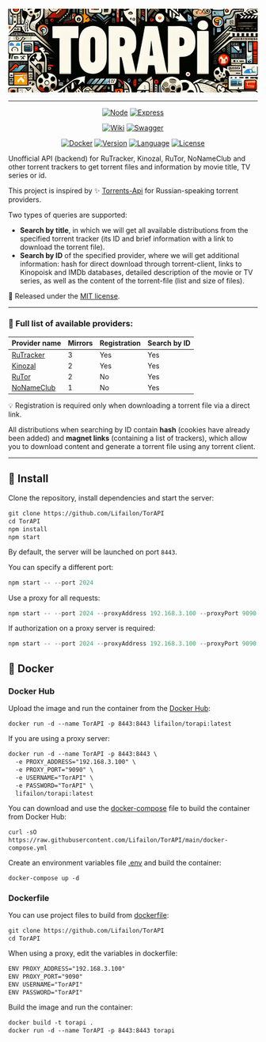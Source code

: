 <p align="center">
    <img src="logo.png" alt="Image alt">
</p>

---

<p align="center">
    <a href="https://github.com/nodejs/node"><img title="Node" src="https://img.shields.io/badge/node.js-6DA55F?style=for-the-badge&logo=node.js&logoColor=white"></a>
    <a href="https://github.com/expressjs/express"><img title="Express" src="https://img.shields.io/badge/express.js-%23404d59.svg?style=for-the-badge&logo=express&logoColor=%2361DAFB"></a>
</p>

<p align="center">
    <a href="https://github.com/Lifailon/TorAPI/wiki/%F0%9F%93%9A-API-Documentation"><img title="Wiki" src="https://img.shields.io/badge/API_Static_Docs-009CAB.svg?style=for-the-badge&logo=wikipedia&logoColor=white"></a>
    <a href="swagger.js"><img title="Swagger" src="https://img.shields.io/badge/-Swagger-%23Clojure?style=for-the-badge&logo=swagger&logoColor=white"></a>
</p>

<p align="center">
    <a href="https://hub.docker.com/r/lifailon/torapi"><img title="Docker"src="https://img.shields.io/docker/image-size/lifailon/torapi?&color=blue&label=Docker%20Image"></a>
    <a href="https://github.com/Lifailon/TorAPI"><img title="Version"src="https://img.shields.io/github/v/tag/lifailon/TorAPI?logo=GitHub&color=green&label=Version"></a>
    <a href="https://github.com/Lifailon/TorAPI"><img title="Language"src="https://img.shields.io/github/languages/top/lifailon/TorAPI?logo=javascript&color=gold"></a>
    <a href="https://github.com/Lifailon/TorAPI/blob/main/LICENSE"><img title="License"src="https://img.shields.io/github/license/lifailon/TorAPI?logo=Readme&color=white&label=License"></a>
</p>

Unofficial API (backend) for RuTracker, Kinozal, RuTor, NoNameClub and other torrent trackers to get torrent files and information by movie title, TV series or id.

This project is inspired by ✨ [Torrents-Api](https://github.com/Ryuk-me/Torrents-Api) for Russian-speaking torrent providers.

Two types of queries are supported:

- **Search by title**, in which we will get all available distributions from the specified torrent tracker (its ID and brief information with a link to download the torrent file).
- **Search by ID** of the specified provider, where we will get additional information: hash for direct download through torrent-client, links to Kinopoisk and IMDb databases, detailed description of the movie or TV series, as well as the content of the torrent-file (list and size of files). 

📄 Released under the [MIT license](https://github.com/Lifailon/TorAPI/blob/rsa/LICENSE).

---

### 🔗 Full list of available providers:

| Provider name                       | Mirrors | Registration | Search by ID |
| -                                   | -       | -            | -            |
| [RuTracker](https://rutracker.org)  | 3       | Yes          | Yes          |
| [Kinozal](https://kinozal.tv)       | 2       | Yes          | Yes          |
| [RuTor](https://rutor.info)         | 2       | No           | Yes          |
| [NoNameClub](https://nnmclub.to)    | 1       | No           | Yes          |

💡 Registration is required only when downloading a torrent file via a direct link.

All distributions when searching by ID contain **hash** (cookies have already been added) and **magnet links** (containing a list of trackers), which allow you to download content and generate a torrent file using any torrent client.

---

## 🚀 Install

Clone the repository, install dependencies and start the server:

```shell
git clone https://github.com/Lifailon/TorAPI
cd TorAPI
npm install
npm start
```

By default, the server will be launched on port `8443`.

You can specify a different port:

```js
npm start -- --port 2024
```

Use a proxy for all requests:

```js
npm start -- --port 2024 --proxyAddress 192.168.3.100 --proxyPort 9090
```

If authorization on a proxy server is required:

```js
npm start -- --port 2024 --proxyAddress 192.168.3.100 --proxyPort 9090 --username TorAPI --password TorAPI
```

## 🐳 Docker

### Docker Hub

Upload the image and run the container from the [Docker Hub](https://hub.docker.com/repository/docker/lifailon/torapi/general):

```shell
docker run -d --name TorAPI -p 8443:8443 lifailon/torapi:latest
```

If you are using a proxy server:

```shell
docker run -d --name TorAPI -p 8443:8443 \
  -e PROXY_ADDRESS="192.168.3.100" \
  -e PROXY_PORT="9090" \
  -e USERNAME="TorAPI" \
  -e PASSWORD="TorAPI" \
  lifailon/torapi:latest
```

You can download and use the [docker-compose](docker-compose.yml) file to build the container from Docker Hub:

```shell
curl -sO https://raw.githubusercontent.com/Lifailon/TorAPI/main/docker-compose.yml
```

Create an environment variables file [.env](.env) and build the container:

```shell
docker-compose up -d
```

### Dockerfile

You can use project files to build from [dockerfile](dockerfile):

```shell
git clone https://github.com/Lifailon/TorAPI
cd TorAPI
```

When using a proxy, edit the variables in dockerfile:

```shell
ENV PROXY_ADDRESS="192.168.3.100"
ENV PROXY_PORT="9090"
ENV USERNAME="TorAPI"
ENV PASSWORD="TorAPI"
```

Build the image and run the container:

```shell
docker build -t torapi .
docker run -d --name TorAPI -p 8443:8443 torapi
```